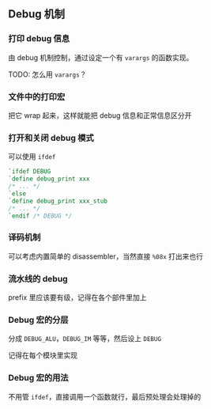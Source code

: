 ## Debug 机制

### 打印 debug 信息

由 debug 机制控制，通过设定一个有 `varargs` 的函数实现。

TODO: 怎么用 `varargs`？

### 文件中的打印宏

把它 wrap 起来，这样就能把 debug 信息和正常信息区分开

### 打开和关闭 debug 模式

可以使用 `ifdef`

```Verilog
`ifdef DEBUG
`define debug_print xxx
/* ... */
`else
`define debug_print xxx_stub
/* ... */
`endif /* DEBUG */
```

### 译码机制

可以考虑内置简单的 disassembler，当然直接 `%08x` 打出来也行

### 流水线的 debug

prefix 里应该要有级，记得在各个部件里加上

### Debug 宏的分层

分成 `DEBUG_ALU`，`DEBUG_IM` 等等，然后设上 `DEBUG`

记得在每个模块里实现

### Debug 宏的用法

不用管 `ifdef`，直接调用一个函数就行，最后预处理会处理掉的

